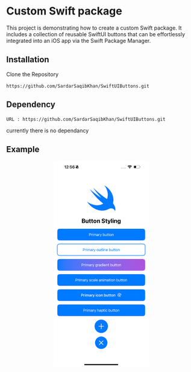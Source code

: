# Custom Swift package

This project is demonstrating how to create a custom Swift package. It includes a collection of reusable SwiftUI buttons that can be effortlessly integrated into an iOS app via the Swift Package Manager.

## Installation

Clone the Repository

``` 
https://github.com/SardarSaqibKhan/SwiftUIButtons.git
```

## Dependency

```
URL : https://github.com/SardarSaqibKhan/SwiftUIButtons.git
```
currently there is no dependancy  
    


## Example

<p style="text-align:center;"><img src="https://github.com/SardarSaqibKhan/SwiftUIButtons/blob/main/Resources/IMG_3260.PNG?raw=true" width="50%" alt="Example"></p>


